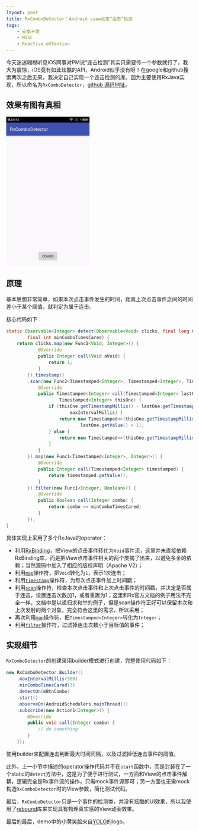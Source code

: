 ```yaml
---
layout: post
title: RxComboDetector：Android view点击“连击”检测
tags:
    - 安卓开发
    - MISC
    - Reactive eXtention
---
```


今天迷迷糊糊听见iOS同事对PM说“连击检测”其实只需要传一个参数就行了，我大为震惊，iOS竟有如此炫酷的API，Android似乎没有呀！在google和github搜索两次之后无果，我决定自己实现一个连击检测的库。因为主要使用RxJava实现，所以命名为`RxComboDetector`，[github 源码地址](https://github.com/Piasy/RxComboDetector)。

## 效果有图有真相

<img src="/img/8/combo-demo.gif" alt="combo-demo" style="height:400px">

## 原理

基本思想非常简单，如果本次点击事件发生的时间，距离上次点击事件之间的时间差小于某个阈值，就判定为属于连击。

核心代码如下：

``` java
static Observable<Integer> detect(Observable<Void> clicks, final long maxIntervalMillis,
        final int minComboTimesCared) {
    return clicks.map(new Func1<Void, Integer>() {
            @Override
            public Integer call(Void aVoid) {
                return 1;
            }
        }).timestamp()
        .scan(new Func2<Timestamped<Integer>, Timestamped<Integer>, Timestamped<Integer>>() {
            @Override
            public Timestamped<Integer> call(Timestamped<Integer> lastOne,
                    Timestamped<Integer> thisOne) {
                if (thisOne.getTimestampMillis() - lastOne.getTimestampMillis() <=
                        maxIntervalMillis) {
                    return new Timestamped<>(thisOne.getTimestampMillis(),
                            lastOne.getValue() + 1);
                } else {
                    return new Timestamped<>(thisOne.getTimestampMillis(), 1);
                }
            }
        }).map(new Func1<Timestamped<Integer>, Integer>() {
            @Override
            public Integer call(Timestamped<Integer> timestamped) {
                return timestamped.getValue();
            }
        }).filter(new Func1<Integer, Boolean>() {
            @Override
            public Boolean call(Integer combo) {
                return combo >= minComboTimesCared;
            }
        });
}
```

具体实现上采用了多个RxJava的operator：

+  利用[RxBinding](https://github.com/JakeWharton/RxBinding)，把View的点击事件转化为`Void`事件流，这里并未直接依赖RxBinding库，而是把View点击事件相关的两个类摘了出来，以避免多余的依赖；当然源码中加入了相应的版权声明（Apache V2）；
+  利用[`map`](http://reactivex.io/documentation/operators/map.html)操作符，把`Void`转化为`1`，表示1次连击；
+  利用[`timestamp`](http://reactivex.io/documentation/operators/timestamp.html)操作符，为每次点击事件加上时间戳；
+  利用[`scan`](http://reactivex.io/documentation/operators/scan.html)操作符，检查本次点击事件和上次点击事件的时间戳，并决定是否属于连击，设置连击次数加1，或者重置为1；这里和Rx官方文档的例子用法不完全一样，文档中是以递归求和举的例子，但是scan操作符正好可以保留本次和上次发射的两个对象，完全符合这里的需求，所以采用；
+  再次利用[`map`](http://reactivex.io/documentation/operators/map.html)操作符，把`Timestamped<Integer>`转化为`Integer`；
+  利用[`filter`](http://reactivex.io/documentation/operators/filter.html)操作符，过滤掉连击次数小于目标值的事件；

## 实现细节

`RxComboDetector`的创建采用builder模式进行创建，完整使用代码如下：

``` java
new RxComboDetector.Builder()
    .maxIntervalMillis(500)
    .minComboTimesCared(3)
    .detectOn(mBtnCombo)
    .start()
    .observeOn(AndroidSchedulers.mainThread())
    .subscribe(new Action1<Integer>() {
        @Override
        public void call(Integer combo) {
            // do something
        }
    });
```

使用builder来配置连击判断最大时间间隔，以及过滤掉低连击事件的阈值。

此外，上一小节中描述的operator操作代码并不在`start`函数中，而是封装在了一个static的`detect`方法中，这是为了便于进行测试，一方面和View的点击事件解耦，逻辑完全是Rx事件流的操作，只需mock事件源即可；另一方面也无需mock构造`RxComboDetector`时的View参数，简化测试代码。

最后，`RxComboDetector`只是一个事件的检测类，并没有炫酷的UI效果，所以我使用了[rebound](https://github.com/facebook/rebound)库来实现具有物理真实感的View动画效果。

最后的最后，demo中的小黄笑脸来自[YOLO](https://www.yoloyolo.tv/)的logo。
